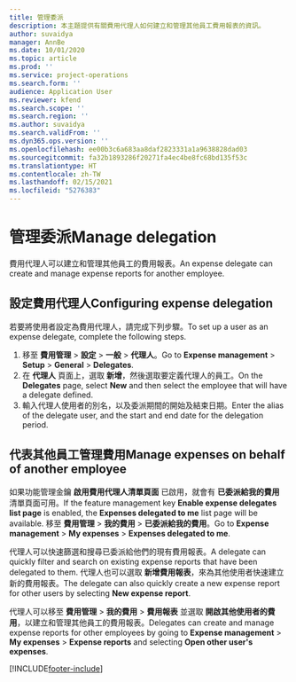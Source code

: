 ```yaml
---
title: 管理委派
description: 本主題提供有關費用代理人如何建立和管理其他員工費用報表的資訊。
author: suvaidya
manager: AnnBe
ms.date: 10/01/2020
ms.topic: article
ms.prod: ''
ms.service: project-operations
ms.search.form: ''
audience: Application User
ms.reviewer: kfend
ms.search.scope: ''
ms.search.region: ''
ms.author: suvaidya
ms.search.validFrom: ''
ms.dyn365.ops.version: ''
ms.openlocfilehash: ee00b3c6a683aa8daf2823331a1a9638828dad03
ms.sourcegitcommit: fa32b1893286f20271fa4ec4be8fc68bd135f53c
ms.translationtype: HT
ms.contentlocale: zh-TW
ms.lasthandoff: 02/15/2021
ms.locfileid: "5276383"
---
```

# <a name="manage-delegation"></a><span data-ttu-id="cab37-103">管理委派</span><span class="sxs-lookup"><span data-stu-id="cab37-103">Manage delegation</span></span>
<span data-ttu-id="cab37-104">費用代理人可以建立和管理其他員工的費用報表。</span><span class="sxs-lookup"><span data-stu-id="cab37-104">An expense delegate can create and manage expense reports for another employee.</span></span>

## <a name="configuring-expense-delegation"></a><span data-ttu-id="cab37-105">設定費用代理人</span><span class="sxs-lookup"><span data-stu-id="cab37-105">Configuring expense delegation</span></span>

<span data-ttu-id="cab37-106">若要將使用者設定為費用代理人，請完成下列步驟。</span><span class="sxs-lookup"><span data-stu-id="cab37-106">To set up a user as an expense delegate, complete the following steps.</span></span> 
1. <span data-ttu-id="cab37-107">移至 **費用管理** > **設定** > **一般** > **代理人**。</span><span class="sxs-lookup"><span data-stu-id="cab37-107">Go to **Expense management** > **Setup** > **General** > **Delegates**.</span></span> 
2. <span data-ttu-id="cab37-108">在 **代理人** 頁面上，選取 **新增**，然後選取要定義代理人的員工。</span><span class="sxs-lookup"><span data-stu-id="cab37-108">On the **Delegates** page, select **New** and then select the employee that will have a delegate defined.</span></span> 
3. <span data-ttu-id="cab37-109">輸入代理人使用者的別名，以及委派期間的開始及結束日期。</span><span class="sxs-lookup"><span data-stu-id="cab37-109">Enter the alias of the delegate user, and the start and end date for the delegation period.</span></span>

## <a name="manage-expenses-on-behalf-of-another-employee"></a><span data-ttu-id="cab37-110">代表其他員工管理費用</span><span class="sxs-lookup"><span data-stu-id="cab37-110">Manage expenses on behalf of another employee</span></span>

<span data-ttu-id="cab37-111">如果功能管理金鑰 **啟用費用代理人清單頁面** 已啟用，就會有 **已委派給我的費用** 清單頁面可用。</span><span class="sxs-lookup"><span data-stu-id="cab37-111">If the feature management key **Enable expense delegates list page** is enabled, the **Expenses delegated to me** list page will be available.</span></span> <span data-ttu-id="cab37-112">移至 **費用管理** > **我的費用** > **已委派給我的費用**。</span><span class="sxs-lookup"><span data-stu-id="cab37-112">Go to **Expense management** > **My expenses** > **Expenses delegated to me**.</span></span>

<span data-ttu-id="cab37-113">代理人可以快速篩選和搜尋已委派給他們的現有費用報表。</span><span class="sxs-lookup"><span data-stu-id="cab37-113">A delegate can quickly filter and search on existing expense reports that have been delegated to them.</span></span> <span data-ttu-id="cab37-114">代理人也可以選取 **新增費用報表**，來為其他使用者快速建立新的費用報表。</span><span class="sxs-lookup"><span data-stu-id="cab37-114">The delegate can also quickly create a new expense report for other users by selecting **New expense report**.</span></span>

<span data-ttu-id="cab37-115">代理人可以移至 **費用管理** > **我的費用** > **費用報表** 並選取 **開啟其他使用者的費用**，以建立和管理其他員工的費用報表。</span><span class="sxs-lookup"><span data-stu-id="cab37-115">Delegates can create and manage expense reports for other employees by going to **Expense management** > **My expenses** > **Expense reports** and selecting **Open other user's expenses**.</span></span>


[!INCLUDE[footer-include](../includes/footer-banner.md)]
